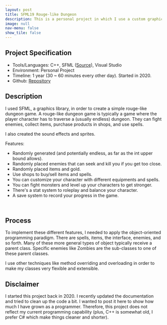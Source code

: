 ```yaml
---
layout: post
title: SFML19 Rouge-like Dungeon
description: This is a personal project in which I use a custom graphics library called SFML (<a href="https://www.sfml-dev.org/">Source</a>) to make a simple rouge-like dungeon game. You could say it is pretty much completed with some enemies, items, and level generation programmed out. It just needs some debugging with the UI, but it is completed otherwise. Maybe I will come back to it in the future.
image: null
nav-menu: false
show_tile: false
---
```


## Project Specification
<ul>
  <li>Tools/Languages: C++, SFML (<a href="https://www.sfml-dev.org/">Source</a>), Visual Studio</li>
  <li>Environment: Personal Project</li>
  <li>Timeline: 1 year (30 ~ 60 minutes every other day). Started in 2020.</li>
  <li>Github: <a href="https://github.com/namdo1225/SFML19_RougelikeDungeon">Repository</a></li>
</ul>

## Description

I used SFML, a graphics library, in order to create a simple rouge-like dungeon game. A rouge-like dungeon game is typically a game where the player character has to traverse a (usually endless) dungeon. They can fight enemies, collect items, purchase products in shops, and use spells.

I also created the sound effects and sprites.

Features:
<ul>
  <li>Randomly generated (and potentially endless, as far as the int upper bound allows).</li>
  <li>Randomly placed enemies that can seek and kill you if you get too close.</li>
  <li>Randomly placed items and gold.</li>
  <li>Use shops to buy/sell items and spells.</li>
  <li>You can customize your character with different equipments and spells.</li>
  <li>You can fight monsters and level up your characters to get stronger.</li>
  <li>There's a stat system to roleplay and balance your character.</li>
  <li>A save system to record your progress in the game.</li>
</ul>

<img src="{% link images/projects_media/20230526_sfml19/00.png %}" alt="" data-position="center center" />
<img src="{% link images/projects_media/20230526_sfml19/01.png %}" alt="" data-position="center center" />
<img src="{% link images/projects_media/20230526_sfml19/02.png %}" alt="" data-position="center center" />


## Process

To implement these different features, I needed to apply the object-oriented programming paradigm. There are spells, items, the interface, enemies, and so forth. Many of these more general types of object typically receive a parent class. Specific enemies like Zombies are the sub-classes to one of these parent classes.

I use other techniques like method overriding and overloading in order to make my classes very flexible and extensible.

## Disclaimer

I started this project back in 2020. I recently updated the documentation and tried to clean up the code a bit. I wanted to post it here to show how much I have grown as a programmer. Therefore, this project does not reflect my current programming capability (plus, C++ is somewhat old, I prefer C# which make things cleaner and shorter).
